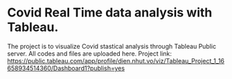 # Covid Real Time data analysis with Tableau. 
The project is to visualize Covid stastical analysis through Tableau Public server. All codes and files are uploaded here. 
Project link: https://public.tableau.com/app/profile/dien.nhut.vo/viz/Tableau_Project_1_16658934514360/Dashboard1?publish=yes
